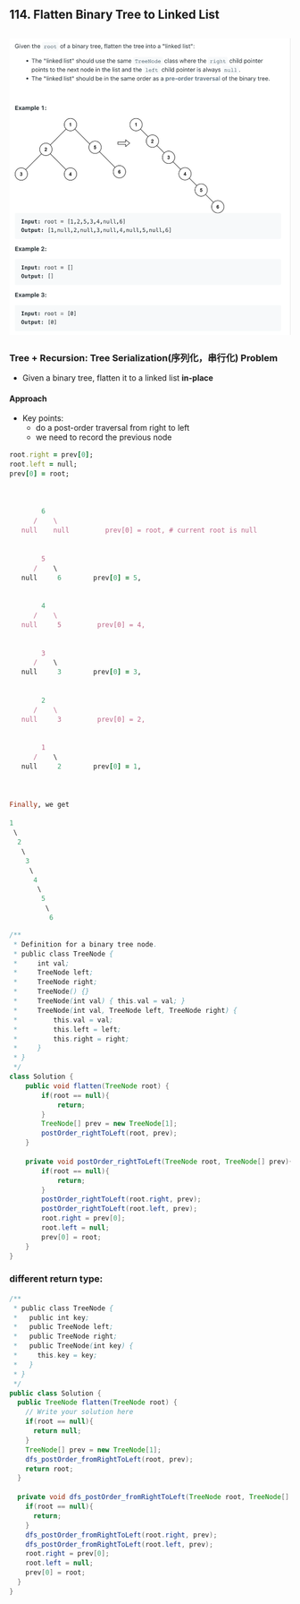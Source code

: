 ## 114. Flatten Binary Tree to Linked List
![](img/2022-12-27-23-28-48.png)
---
### Tree + Recursion: Tree Serialization(序列化，串行化) Problem

- Given a binary tree, flatten it to a linked list **in-place**

#### Approach

- Key points:
  - do a post-order traversal from right to left
  - we need to record the previous node


```ruby
root.right = prev[0];
root.left = null;
prev[0] = root; 



        6
      /    \
   null    null         prev[0] = root, # current root is null

   
        5
      /    \
   null     6        prev[0] = 5, 


        4
      /    \
   null     5         prev[0] = 4, 


        3
      /    \
   null     3        prev[0] = 3, 


        2
      /    \
   null     3         prev[0] = 2, 


        1
      /    \
   null     2        prev[0] = 1, 



Finally, we get

1
 \
  2
   \
    3
     \
      4
       \
        5
         \
          6
```




```java
/**
 * Definition for a binary tree node.
 * public class TreeNode {
 *     int val;
 *     TreeNode left;
 *     TreeNode right;
 *     TreeNode() {}
 *     TreeNode(int val) { this.val = val; }
 *     TreeNode(int val, TreeNode left, TreeNode right) {
 *         this.val = val;
 *         this.left = left;
 *         this.right = right;
 *     }
 * }
 */
class Solution {
    public void flatten(TreeNode root) {
        if(root == null){
            return;
        }
        TreeNode[] prev = new TreeNode[1];
        postOrder_rightToLeft(root, prev);
    }
    
    private void postOrder_rightToLeft(TreeNode root, TreeNode[] prev){
        if(root == null){
            return;
        }
        postOrder_rightToLeft(root.right, prev);
        postOrder_rightToLeft(root.left, prev);
        root.right = prev[0];
        root.left = null;
        prev[0] = root;
    }
}
```



### different return type:

```java
/**
 * public class TreeNode {
 *   public int key;
 *   public TreeNode left;
 *   public TreeNode right;
 *   public TreeNode(int key) {
 *     this.key = key;
 *   }
 * }
 */
public class Solution {
  public TreeNode flatten(TreeNode root) {
    // Write your solution here
    if(root == null){
      return null;
    }
    TreeNode[] prev = new TreeNode[1];
    dfs_postOrder_fromRightToLeft(root, prev);
    return root;
  }

  private void dfs_postOrder_fromRightToLeft(TreeNode root, TreeNode[] prev){
    if(root == null){
      return;
    }
    dfs_postOrder_fromRightToLeft(root.right, prev);
    dfs_postOrder_fromRightToLeft(root.left, prev);
    root.right = prev[0];
    root.left = null;
    prev[0] = root;
  }
}
```